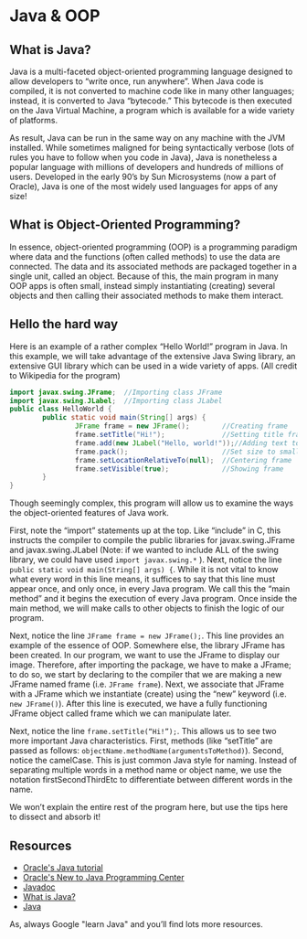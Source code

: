 # Java & OOP

## What is Java?

Java is a multi-faceted object-oriented programming language designed to allow developers to “write once, run anywhere”. When Java code is compiled, it is not converted to machine code like in many other languages; instead, it is converted to Java “bytecode.” This bytecode is then executed on the Java Virtual Machine, a program which is available for a wide variety of platforms. 

As result, Java can be run in the same way on any machine with the JVM installed. While sometimes maligned for being syntactically verbose (lots of rules you have to follow when you code in Java), Java is nonetheless a popular language with millions of developers and hundreds of millions of users. Developed in the early 90’s by Sun Microsystems (now a part of Oracle), Java is one of the most widely used languages for apps of any size!

## What is Object-Oriented Programming?

In essence, object-oriented programming (OOP) is a programming paradigm where data and the functions (often called methods) to use the data are connected. The data and its associated methods are packaged together in a single unit, called an object. Because of this, the main program in many OOP apps is often small, instead simply instantiating (creating) several objects and then calling their associated methods to make them interact.

## Hello the hard way

Here is an example of a rather complex “Hello World!” program in Java. In this example, we will take advantage of the extensive Java Swing library, an extensive GUI library which can be used in a wide variety of apps. (All credit to Wikipedia for the program)

```java
import javax.swing.JFrame;  //Importing class JFrame
import javax.swing.JLabel;  //Importing class JLabel
public class HelloWorld {
    	public static void main(String[] args) {
            	JFrame frame = new JFrame();       	//Creating frame
            	frame.setTitle("Hi!");             	//Setting title frame
            	frame.add(new JLabel("Hello, world!"));//Adding text to frame
            	frame.pack();                      	//Set size to smallest
            	frame.setLocationRelativeTo(null); 	//Centering frame
            	frame.setVisible(true);            	//Showing frame
    	}
}
```

Though seemingly complex, this program will allow us to examine the ways the object-oriented features of Java work.

First, note the “import” statements up at the top. Like “include” in C, this instructs the compiler to compile the public libraries for javax.swing.JFrame and javax.swing.JLabel (Note: if we wanted to include ALL of the swing library, we could have used `import javax.swing.*` ). Next, notice the line `public static void main(String[] args) {`. While it is not vital to know what every word in this line means, it suffices to say that this line must appear once, and only once, in every Java program. We call this the “main method” and it begins the execution of every Java program. Once inside the main method, we will make calls to other objects to finish the logic of our program.

Next, notice the line `JFrame frame = new JFrame();`. This line provides an example of the essence of OOP. Somewhere else, the library JFrame has been created. In our program, we want to use the JFrame to display our image. Therefore, after importing the package, we have to make a JFrame; to do so, we start by declaring to the compiler that we are making a new JFrame named frame (i.e. `JFrame frame`). Next, we associate that JFrame with a JFrame which we instantiate (create) using the “new” keyword (i.e. ` new JFrame()`). After this line is executed, we have a fully functioning JFrame object called frame which we can manipulate later.

Next, notice the line `frame.setTitle(“Hi!”);`. This allows us to see two more important Java characteristics. First, methods (like “setTitle” are passed as follows: `objectName.methodName(argumentsToMethod)`). Second, notice the camelCase. This is just common Java style for naming. Instead of separating multiple words in a method name or object name, we use the notation firstSecondThirdEtc to differentiate between different words in the name.

We won’t explain the entire rest of the program here, but use the tips here to dissect and absorb it!

## Resources

- [Oracle's Java tutorial](https://docs.oracle.com/javase/tutorial/)
- [Oracle's New to Java Programming Center](https://www.oracle.com/topics/technologies/newtojava/programming-center.html)
- [Javadoc](https://en.wikipedia.org/wiki/Javadoc)
- [What is Java?](https://www.java.com/en/download/help/whatis_java.html)
- [Java](https://en.wikipedia.org/wiki/Java_(programming_language))

As, always Google "learn Java" and you’ll find lots more resources.